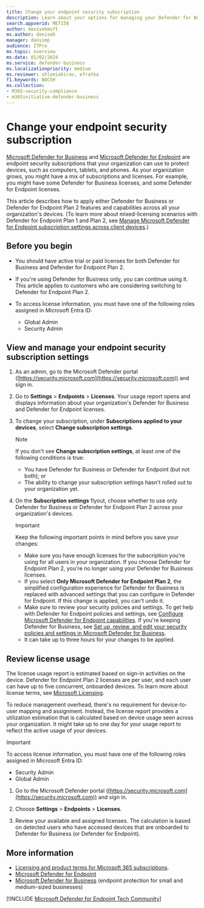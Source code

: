 ```yaml
---
title: Change your endpoint security subscription
description: Learn about your options for managing your Defender for Business or Defender for Endpoint subscription settings. Choose between Defender for Endpoint or Defender for Business.
search.appverid: MET150  
author: denisebmsft
ms.author: deniseb
manager: dansimp 
audience: ITPro
ms.topic: overview
ms.date: 01/02/2024
ms.service: defender-business
ms.localizationpriority: medium
ms.reviewer: shlomiakirav, efratka
f1.keywords: NOCSH  
ms.collection: 
- M365-security-compliance
- m365initiative-defender-business
---
```


# Change your endpoint security subscription

[Microsoft Defender for Business](mdb-overview.md) and [Microsoft Defender for Endpoint](../defender-endpoint/microsoft-defender-endpoint.md) are endpoint security subscriptions that your organization can use to protect devices, such as computers, tablets, and phones. As your organization grows, you might have a mix of subscriptions and licenses. For example, you might have some Defender for Business licenses, and some Defender for Endpoint licenses. 

This article describes how to apply either Defender for Business or Defender for Endpoint Plan 2 features and capabilities across all your organization's devices. (To learn more about mixed-licensing scenarios with Defender for Endpoint Plan 1 and Plan 2, see [Manage Microsoft Defender for Endpoint subscription settings across client devices](../defender-endpoint/defender-endpoint-subscription-settings.md).)

## Before you begin

- You should have active trial or paid licenses for both Defender for Business and Defender for Endpoint Plan 2. 

- If you're using Defender for Business only, you can continue using it. This article applies to customers who are considering switching to Defender for Endpoint Plan 2.

- To access license information, you must have one of the following roles assigned in Microsoft Entra ID:
   
   - Global Admin
   - Security Admin

## View and manage your endpoint security subscription settings

1. As an admin, go to the Microsoft Defender portal ([https://security.microsoft.com](https://security.microsoft.com)) and sign in.

2. Go to **Settings** > **Endpoints** > **Licenses**. Your usage report opens and displays information about your organization's Defender for Business and Defender for Endpoint licenses.

3. To change your subscription, under **Subscriptions applied to your devices**, select **Change subscription settings**. 

   > [!NOTE]
   > If you don't see **Change subscription settings**, at least one of the following conditions is true:
   > - You have Defender for Business or Defender for Endpoint (but not both); or 
   > - The ability to change your subscription settings hasn't rolled out to your organization yet.

4. On the **Subscription settings** flyout, choose whether to use only Defender for Business or Defender for Endpoint Plan 2 across your organization's devices. 

   > [!IMPORTANT]
   > Keep the following important points in mind before you save your changes:
   > 
   >   - Make sure you have enough licenses for the subscription you're using for all users in your organization. If you choose Defender for Endpoint Plan 2, you're no longer using your Defender for Business licenses.
   >   - If you select **Only Microsoft Defender for Endpoint Plan 2**, the simplified configuration experience for Defender for Business is replaced with advanced settings that you can configure in Defender for Endpoint. If this change is applied, you can't undo it.
   >   - Make sure to review your security policies and settings. To get help with Defender for Endpoint policies and settings, see [Configure Microsoft Defender for Endpoint capabilities](../defender-endpoint/onboard-configure.md). If you're keeping Defender for Business, see [Set up, review, and edit your security policies and settings in Microsoft Defender for Business](mdb-configure-security-settings.md).  
   >   - It can take up to three hours for your changes to be applied.

## Review license usage

The license usage report is estimated based on sign-in activities on the device. Defender for Endpoint Plan 2 licenses are per user, and each user can have up to five concurrent, onboarded devices. To learn more about license terms, see [Microsoft Licensing](https://www.microsoft.com/en-us/licensing/default).  

To reduce management overhead, there's no requirement for device-to-user mapping and assignment. Instead, the license report provides a utilization estimation that is calculated based on device usage seen across your organization. It might take up to one day for your usage report to reflect the active usage of your devices.

> [!IMPORTANT]
> To access license information, you must have one of the following roles assigned in Microsoft Entra ID:
> - Security Admin
> - Global Admin

1. Go to the Microsoft Defender portal ([https://security.microsoft.com](https://security.microsoft.com)) and sign in.

2. Choose **Settings** > **Endpoints** > **Licenses**.

3. Review your available and assigned licenses. The calculation is based on detected users who have accessed devices that are onboarded to Defender for Business (or Defender for Endpoint).

## More information

- [Licensing and product terms for Microsoft 365 subscriptions](https://www.microsoft.com/licensing/terms/productoffering/Microsoft365/MCA).
- [Microsoft Defender for Endpoint](/microsoft-365/security/defender-endpoint/microsoft-defender-endpoint)
- [Microsoft Defender for Business](/microsoft-365/security/defender-business/mdb-overview) (endpoint protection for small and medium-sized businesses)

[!INCLUDE [Microsoft Defender for Endpoint Tech Community](../../includes/defender-mde-techcommunity.md)]
